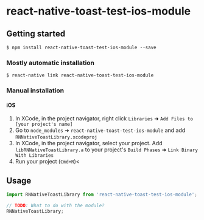
# react-native-toast-test-ios-module

## Getting started

`$ npm install react-native-toast-test-ios-module --save`

### Mostly automatic installation

`$ react-native link react-native-toast-test-ios-module`

### Manual installation


#### iOS

1. In XCode, in the project navigator, right click `Libraries` ➜ `Add Files to [your project's name]`
2. Go to `node_modules` ➜ `react-native-toast-test-ios-module` and add `RNNativeToastLibrary.xcodeproj`
3. In XCode, in the project navigator, select your project. Add `libRNNativeToastLibrary.a` to your project's `Build Phases` ➜ `Link Binary With Libraries`
4. Run your project (`Cmd+R`)<


## Usage
```javascript
import RNNativeToastLibrary from 'react-native-toast-test-ios-module';

// TODO: What to do with the module?
RNNativeToastLibrary;
```
  
